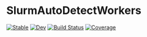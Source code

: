 # SlurmAutoDetectWorkers

[![Stable](https://img.shields.io/badge/docs-stable-blue.svg)](https://bcbi.github.io/SlurmAutoDetectWorkers.jl/stable)
[![Dev](https://img.shields.io/badge/docs-dev-blue.svg)](https://bcbi.github.io/SlurmAutoDetectWorkers.jl/dev)
[![Build Status](https://github.com/bcbi/SlurmAutoDetectWorkers.jl/workflows/CI/badge.svg)](https://github.com/bcbi/SlurmAutoDetectWorkers.jl/actions)
[![Coverage](https://codecov.io/gh/bcbi/SlurmAutoDetectWorkers.jl/branch/master/graph/badge.svg)](https://codecov.io/gh/bcbi/SlurmAutoDetectWorkers.jl)
